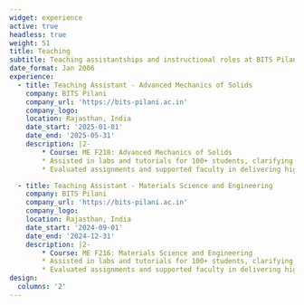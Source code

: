 ```yaml
---
widget: experience
active: true
headless: true
weight: 51
title: Teaching
subtitle: Teaching assistantships and instructional roles at BITS Pilani
date_format: Jan 2006
experience:
  - title: Teaching Assistant - Advanced Mechanics of Solids
    company: BITS Pilani
    company_url: 'https://bits-pilani.ac.in'
    company_logo: 
    location: Rajasthan, India
    date_start: '2025-01-01'
    date_end: '2025-05-31'
    description: |2-
        * Course: ME F218: Advanced Mechanics of Solids
        * Assisted in labs and tutorials for 100+ students, clarifying concepts and linking theory to practical applications
        * Evaluated assignments and supported faculty in delivering high-impact teaching sessions

  - title: Teaching Assistant - Materials Science and Engineering
    company: BITS Pilani
    company_url: 'https://bits-pilani.ac.in'
    company_logo: 
    location: Rajasthan, India
    date_start: '2024-09-01'
    date_end: '2024-12-31'
    description: |2-
        * Course: ME F216: Materials Science and Engineering
        * Assisted in labs and tutorials for 100+ students, clarifying concepts and linking theory to practical applications
        * Evaluated assignments and supported faculty in delivering high-impact teaching sessions
design:
  columns: '2'
---
```

